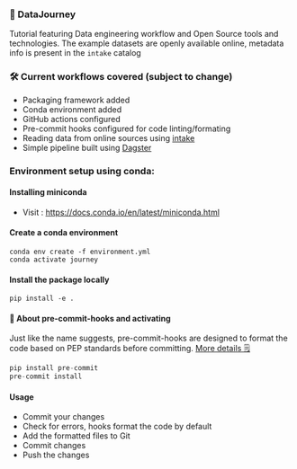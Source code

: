 ### 🚌 DataJourney
Tutorial featuring Data engineering workflow and Open Source tools and technologies.
The example datasets are openly available online, metadata info is present in the `intake` catalog

### 🛠 Current workflows covered (subject to change)
- Packaging framework added
- Conda environment added
- GitHub actions configured
- Pre-commit hooks configured for code linting/formating 
- Reading data from online sources using [intake](https://github.com/intake/intake)
- Simple pipeline built using [Dagster](https://github.com/dagster-io/dagster)

### Environment setup using conda:

#### Installing miniconda
- Visit : https://docs.conda.io/en/latest/miniconda.html

#### Create a conda environment
```shell
conda env create -f environment.yml
conda activate journey
```

#### Install the package locally
```shell
pip install -e .
```

#### 🔌 About pre-commit-hooks and activating
Just like the name suggests, pre-commit-hooks are designed to format the code based on PEP standards before committing. [More details 🗒](https://pre-commit.com/)
```python
pip install pre-commit
pre-commit install
```
#### Usage
- Commit your changes
- Check for errors, hooks format the code by default
- Add the formatted files to Git
- Commit changes
- Push the changes

